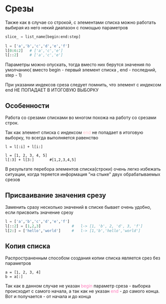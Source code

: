 <style>
red { color: #ff7dbc }
</style>
# Срезы

Также как в случае со строкой, с элементами списка можно работать выбирая из него некий диапазон с помощью параметров

```python
slice_ = list_name[begin:end:step]
      
l = ['a','b','c','d','e','f']
l[0:6:2]   # ['a','c','e']
l[::2]     # ['a','c','e']
```

Параметры можно опускать, тогда вместо них берутся значения по умолчанию( вместо begin - первый элемент списка , end - последний, step - 1)

При указании индексов среза следует помнить, что элемент с индексом end НЕ ПОПАДАЕТ В ИТОГОВУЮ ВЫБОРКУ


## Особенности
Работа со срезами списками во многом похожа на работу со срезами строк.

Так как элемент списка с индексом <font color = "pink">end</font> не попадает в итоговую выборку, то всегда выполняется равенство

    l = l[:i] + l[i:]
    
    l = [1, 2, 3, 4, 5]
    l[:3] + l[3:]       #[1,2,3,4,5]

В результате перебора элементов списка(строки) очень легко избежать ситуации, когда теряется информация "на стыке" двух обрабатываемых срезов

## Присваивание значения срезу

Заменить сразу несколько значений в списке бывает очень удобно, если присвоить значение срезу

```python
l = ['a','b','c','d','e','f']
l[::2] = [1,2,3]              #   l-> [1, 'b', 2, 'd', 3, 'f']
l[2:] = ['hello','world']     #   l-> [1,'b','hello','world']
```

## Копия списка

Распространенным способом создания копии списка является срез без параметров

    a = [1, 2, 3, 4]
    b = a[:]

Так как в данном случае не указан <red>begin</red> параметр среза - выборка происходит с самого начала, а так как не указан <red>end</red> - до самого конца. Вот и получается - от начала и до конца